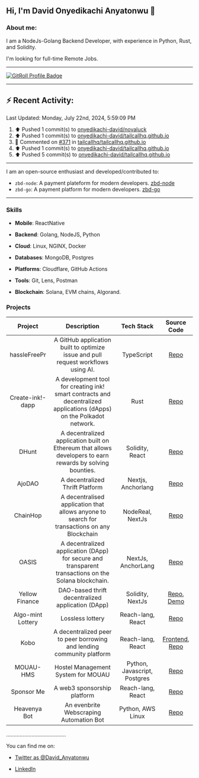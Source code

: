 ## Hi, I'm David Onyedikachi Anyatonwu 👋

### About me:

I am a NodeJs-Golang Backend Developer, with experience in Python, Rust, and Solidity.

I'm looking for full-time Remote Jobs.

---

<a href="https://gitroll.io/profile/unBLmZld8RufPGj03zwbqTGAuNAv1" target="_blank"><img src="https://gitroll.io/api/badges/profiles/v1/unBLmZld8RufPGj03zwbqTGAuNAv1" alt="GitRoll Profile Badge"/></a>

---

## :zap: Recent Activity:
<!--RECENT_ACTIVITY:last_update-->
Last Updated: Monday, July 22nd, 2024, 5:59:09 PM
<!--RECENT_ACTIVITY:last_update_end-->
<!--RECENT_ACTIVITY:start-->
1. ⬆️ Pushed 1 commit(s) to [onyedikachi-david/novaluck](https://github.com/onyedikachi-david/novaluck)<br>
2. ⬆️ Pushed 1 commit(s) to [onyedikachi-david/tailcallhq.github.io](https://github.com/onyedikachi-david/tailcallhq.github.io)<br>
3. 💬 Commented on [#371](https://github.com/tailcallhq/tailcallhq.github.io/pull/371#issuecomment-2241293453) in [tailcallhq/tailcallhq.github.io](https://github.com/tailcallhq/tailcallhq.github.io)<br>
4. ⬆️ Pushed 1 commit(s) to [onyedikachi-david/tailcallhq.github.io](https://github.com/onyedikachi-david/tailcallhq.github.io)<br>
5. ⬆️ Pushed 5 commit(s) to [onyedikachi-david/tailcallhq.github.io](https://github.com/onyedikachi-david/tailcallhq.github.io)<br>
<!--RECENT_ACTIVITY:end-->

---

I am an open-source enthusiast and developed/contributed to:
- `zbd-node`: A payment plateform for modern developers. [zbd-node](https://github.com/zebedeeio/zbd-node/pull/7)
- `zbd-go`: A payment platform for modern developers. [zbd-go](https://github.com/zebedeeio/zbd-go/pull/3)
---

### Skills

* **Mobile**: ReactNative
    
* **Backend**: Golang, NodeJS, Python
    
* **Cloud**: Linux, NGINX, Docker
    
* **Databases**: MongoDB, Postgres
    
* **Platforms**: Cloudflare, GitHub Actions
    
* **Tools**: Git, Lens, Postman
  
* **Blockchain**: Solana, EVM chains, Algorand.
    

### Projects

| Project | Description | Tech Stack | Source Code |
| :---: | :---: | :---: | :---: |
| hassleFreePr | A GitHub application built to optimize issue and pull request workflows using AI. | TypeScript | [Repo](https://github.com/onyedikachi-david/hassleFreePr) |
| Create-ink!-dapp | A development tool for creating ink! smart contracts and decentralized applications (dApps) on the Polkadot network. | Rust | [Repo](https://github.com/onyedikachi-david/create-ink-app) |
| DHunt | A decentralized application built on Ethereum that allows developers to earn rewards by solving bounties. | Solidity, React | [Repo](https://github.com/onyedikachi-david/DHunt) |
| AjoDAO | A decentralized Thrift Platform | Nextjs, Anchorlang | [Repo](https://github.com/Web3-Builders-Alliance/ajodao/tree/main) |
| ChainHop | A decentralised application that allows anyone to search for transactions on any Blockchain | NodeReal, NextJs | [Repo](https://github.com/onyedikachi-david/ChainHop) |
| OASIS | A decentralized application (DApp) for secure and transparent transactions on the Solana blockchain. | NextJs, AnchorLang | [Repo](https://github.com/onyedikachi-david/oasis) |
| Yellow Finance | DAO-based thrift decentralized application (DApp) | Solidity, NextJs | [Repo](https://github.com/onyedikachi-david/Yellow-Finance), [Demo](https://yellow-finance.vercel.app/) |
| Algo-mint Lottery | Lossless lottery | Reach-lang, React | [Repo](https://github.com/onyedikachi-david/algo-mint-lottery) |
| Kobo | A decentralized peer to peer borrowing and lending community platform | Reach-lang, React | [Frontend](http://kobo-phi.vercel.app/), [Repo](https://github.com/onyedikachi-david/kobo)|
| MOUAU-HMS | Hostel Management System for MOUAU | Python, Javascript, Postgres | [Repo](https://github.com/onyedikachi-david/mouau-hms)|
| Sponsor Me | A web3 sponsorship platform | Reach-lang, React | [Repo](https://github.com/onyedikachi-david/SponsorMe-1) |
| Heavenya Bot | An evenbrite Webscraping Automation Bot| Python, AWS Linux | [Repo](https://github.com/heavenya/email_bot) |

........................................

You can find me on:

<!-- * [My website: tiangolo.com](https://tiangolo.com/) -->
* [Twitter as @David_Anyatonwu](https://twitter.com/David_Anyatonwu)
<!-- * [GitHub as @tiangolo (you are here)](https://github.com/tiangolo) -->
* [LinkedIn](https://linkedin.com/in/david_anyatonwu-79165988)
<!-- * [Dev.to](https://dev.to/tiangolo)
* [Medium](https://tiangolo.medium.com/) -->


<!-- ![Metrics](https://metrics.lecoq.io/onyedikachi-david?template=terminal&base.hireable=true&habits=1&introduction=1&base=header%2C%20activity%2C%20community%2C%20repositories%2C%20metadata&base.indepth=false&base.hireable=true&base.skip=false&habits=false&habits.from=200&habits.days=14&habits.facts=true&habits.charts=false&habits.charts.type=classic&habits.trim=false&habits.languages.limit=8&habits.languages.threshold=0%25&introduction=false&introduction.title=true&config.timezone=Africa%2FLagos)
 -->
